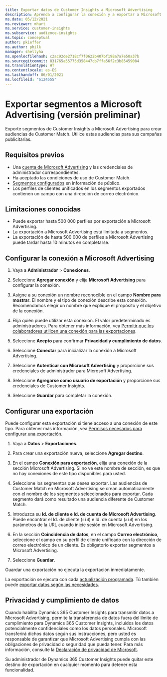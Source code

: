 ```yaml
---
title: Exportar datos de Customer Insights a Microsoft Advertising
description: Aprenda a configurar la conexión y a exportar a Microsoft Advertising.
ms.date: 05/12/2021
ms.reviewer: mhart
ms.service: customer-insights
ms.subservice: audience-insights
ms.topic: conceptual
author: pkieffer
ms.author: philk
manager: shellyha
ms.openlocfilehash: c2ac92de2718cf7f0622b407bf198a7a7e50a37b
ms.sourcegitcommit: 831765a55775d358447cb7ffa56f2c3b85459084
ms.translationtype: HT
ms.contentlocale: es-ES
ms.lasthandoff: 06/01/2021
ms.locfileid: "6124555"
---
```

# <a name="export-segments-to-microsoft-advertising-preview"></a>Exportar segmentos a Microsoft Advertising (versión preliminar)

Exporte segmentos de Customer Insights a Microsoft Advertising para crear audiencias de Customer Match. Utilice estas audiencias para sus campañas publicitarias.

## <a name="prerequisites"></a>Requisitos previos

-   Una [cuenta de Microsoft Advertising](https://ads.microsoft.com/) y las credenciales de administrador correspondientes.
-   Ha aceptado las condiciones de uso de Customer Match. 
-   [Segmentos configurados](segments.md) en información de público.
-   Los perfiles de clientes unificados en los segmentos exportados contienen un campo con una dirección de correo electrónico.

## <a name="known-limitations"></a>Limitaciones conocidas

- Puede exportar hasta 500 000 perfiles por exportación a Microsoft Advertising.
- La exportación a Microsoft Advertising está limitada a segmentos.
- La exportación de hasta 500 000 de perfiles a Microsoft Advertising puede tardar hasta 10 minutos en completarse. 


## <a name="set-up-the-connection-to-microsoft-advertising"></a>Configurar la conexión a Microsoft Advertising

1. Vaya a **Administrador** > **Conexiones**.

1. Seleccione **Agregar conexión** y elija **Microsoft Advertising** para configurar la conexión.

1. Asigne a su conexión un nombre reconocible en el campo **Nombre para mostrar**. El nombre y el tipo de conexión describe esta conexión. Recomendamos elegir un nombre que explique el propósito y el objetivo de la conexión.

1. Elija quién puede utilizar esta conexión. El valor predeterminado es administradores. Para obtener más información, vea [Permitir que los colaboradores utilicen una conexión para las exportaciones](connections.md#allow-contributors-to-use-a-connection-for-exports).

1. Seleccione **Acepto** para confirmar **Privacidad y cumplimiento de datos**.

1. Seleccione **Conectar** para inicializar la conexión a Microsoft Advertising.

1. Seleccione **Autenticar con Microsoft Advertising** y proporcione sus credenciales de administrador para Microsoft Advertising.

1. Seleccione **Agregarse como usuario de exportación** y proporcione sus credenciales de Customer Insights.

1. Seleccione **Guardar** para completar la conexión.

## <a name="configure-an-export"></a>Configurar una exportación

Puede configurar esta exportación si tiene acceso a una conexión de este tipo. Para obtener más información, vea [Permisos necesarios para configurar una exportación](export-destinations.md#set-up-a-new-export).

1. Vaya a **Datos** > **Exportaciones**.

1. Para crear una exportación nueva, seleccione **Agregar destino**.

1. En el campo **Conexión para exportación**, elija una conexión de la sección Microsoft Advertising. Si no ve este nombre de sección, es que no hay conexiones de este tipo disponibles para usted.

1. Seleccione los segmentos que desea exportar. Las audiencias de Customer Match en Microsoft Advertising se crean automáticamente con el nombre de los segmentos seleccionados para exportar. Cada segmento dará como resultado una audiencia diferente de Customer Match. 

1. Introduzca su **Id. de cliente e Id. de cuenta de Microsoft Advertising**. Puede encontrar el Id. de cliente (`cid`) e Id. de cuenta (`aid`) en los parámetros de la URL cuando inicie sesión en Microsoft Advertising.

1. En la sección **Coincidencia de datos**, en el campo **Correo electrónico**, seleccione el campo en su perfil de cliente unificado con la dirección de correo electrónico de un cliente. Es obligatorio exportar segmentos a Microsoft Advertising.

1. Seleccione **Guardar**.

Guardar una exportación no ejecuta la exportación inmediatamente.

La exportación se ejecuta con cada [actualización programada](system.md#schedule-tab). Tú también puede [exportar datos según las necesidades](export-destinations.md#run-exports-on-demand). 


## <a name="data-privacy-and-compliance"></a>Privacidad y cumplimiento de datos

Cuando habilita Dynamics 365 Customer Insights para transmitir datos a Microsoft Advertising, permite la transferencia de datos fuera del límite de cumplimiento para Dynamics 365 Customer Insights, incluidos los datos potencialmente confidenciales como los datos personales. Microsoft transferirá dichos datos según sus instrucciones, pero usted es responsable de garantizar que Microsoft Advertising cumpla con las obligaciones de privacidad o seguridad que pueda tener. Para más información, consulte la [Declaración de privacidad de Microsoft](https://go.microsoft.com/fwlink/?linkid=396732).

Su administrador de Dynamics 365 Customer Insights puede quitar este destino de exportación en cualquier momento para detener esta funcionalidad.
